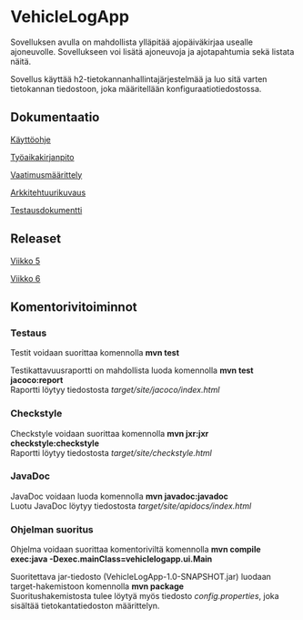 # VehicleLogApp
Sovelluksen avulla on mahdollista ylläpitää ajopäiväkirjaa usealle ajoneuvolle. Sovellukseen voi lisätä ajoneuvoja ja ajotapahtumia sekä listata näitä.

Sovellus käyttää h2-tietokannanhallintajärjestelmää ja luo sitä varten tietokannan tiedostoon, joka määritellään konfiguraatiotiedostossa.

## Dokumentaatio
[Käyttöohje](https://github.com/skoskipaa/ot-harjoitustyo/blob/master/dokumentointi/kayttoohje.md)

[Työaikakirjanpito](https://github.com/skoskipaa/ot-harjoitustyo/blob/master/dokumentointi/tyoaikakirjanpito.md)

[Vaatimusmäärittely](https://github.com/skoskipaa/ot-harjoitustyo/blob/master/dokumentointi/vaatimusmaarittely.md)

[Arkkitehtuurikuvaus](https://github.com/skoskipaa/ot-harjoitustyo/blob/master/dokumentointi/arkkitehtuuri.md)

[Testausdokumentti](https://github.com/skoskipaa/ot-harjoitustyo/blob/master/dokumentointi/testausdokumentti.md)

## Releaset

[Viikko 5](https://github.com/skoskipaa/ot-harjoitustyo/releases/tag/viikko5)

[Viikko 6](https://github.com/skoskipaa/ot-harjoitustyo/releases/tag/viikko6)

## Komentorivitoiminnot

### Testaus

Testit voidaan suorittaa komennolla **mvn test**  

Testikattavuusraportti on mahdollista luoda komennolla **mvn test jacoco:report**  
Raportti löytyy tiedostosta *target/site/jacoco/index.html*

### Checkstyle

Checkstyle voidaan suorittaa komennolla **mvn jxr:jxr checkstyle:checkstyle**  
Raportti löytyy tiedostosta *target/site/checkstyle.html*

### JavaDoc

JavaDoc voidaan luoda komennolla **mvn javadoc:javadoc**  
Luotu JavaDoc löytyy tiedostosta *target/site/apidocs/index.html*

### Ohjelman suoritus

Ohjelma voidaan suorittaa komentoriviltä komennolla **mvn compile exec:java -Dexec.mainClass=vehiclelogapp.ui.Main**  

Suoritettava jar-tiedosto (VehicleLogApp-1.0-SNAPSHOT.jar) luodaan target-hakemistoon komennolla **mvn package**  
Suoritushakemistosta tulee löytyä myös tiedosto *config.properties*, joka sisältää tietokantatiedoston määrittelyn.



